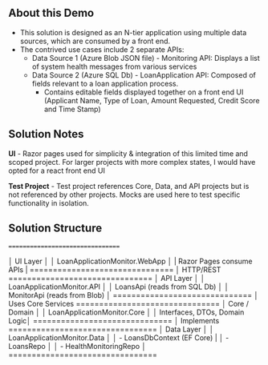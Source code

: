 ﻿## About this Demo
* This solution is designed as an N-tier application using multiple data sources, which are consumed by a front end.
* The contrived use cases include 2 separate APIs: 
  * Data Source 1 (Azure Blob JSON file) - Monitoring API: Displays a list of system health messages from various services
  * Data Source 2 (Azure SQL Db) - LoanApplication API: Composed of fields relevant to a loan application process.
      * Contains editable fields displayed together on a front end UI (Applicant Name, Type of Loan, Amount Requested, Credit Score and Time Stamp)

## Solution Notes
**UI** - Razor pages used for simplicity & integration of this limited time and scoped project. For larger projects with more complex states, 
         I would have opted for a react front end UI

**Test Project** - Test project references Core, Data, and API projects but is not referenced by other projects. Mocks are used here
                   to test specific functionality in isolation.

## Solution Structure
    ===============================
   │           UI Layer            │
   │ LoanApplicationMonitor.WebApp │
   | Razor Pages consume APIs      |
    ===============================
                   │ HTTP/REST
    ===============================
   │        API Layer              │
   │ LoanApplicationMonitor.API    │
   │ LoansApi (reads from SQL Db)  │
   │ MonitorApi (reads from Blob)  │
    ==============================
                   │ Uses Core Services
    ===============================
   │        Core / Domain          │
   │ LoanApplicationMonitor.Core   │
   │ Interfaces, DTOs, Domain Logic│
    ==============================
                   │ Implements
    ================================
   │          Data Layer            │
   │ LoanApplicationMonitor.Data    │
   │ - LoansDbContext (EF Core)     |
   │ - LoansRepo                    │ 
   │ - HealthMonitoringRepo         │
    ================================